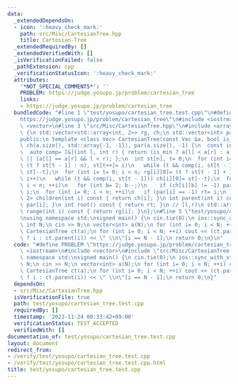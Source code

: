 ```yaml
---
data:
  _extendedDependsOn:
  - icon: ':heavy_check_mark:'
    path: src/Misc/CartesianTree.hpp
    title: Cartesian-Tree
  _extendedRequiredBy: []
  _extendedVerifiedWith: []
  _isVerificationFailed: false
  _pathExtension: cpp
  _verificationStatusIcon: ':heavy_check_mark:'
  attributes:
    '*NOT_SPECIAL_COMMENTS*': ''
    PROBLEM: https://judge.yosupo.jp/problem/cartesian_tree
    links:
    - https://judge.yosupo.jp/problem/cartesian_tree
  bundledCode: "#line 1 \"test/yosupo/cartesian_tree.test.cpp\"\n#define PROBLEM \"\
    https://judge.yosupo.jp/problem/cartesian_tree\"\n#include <iostream>\n#include\
    \ <vector>\n#line 3 \"src/Misc/CartesianTree.hpp\"\n#include <array>\nclass CartesianTree\
    \ {\n std::vector<std::array<int, 2>> rg, ch;\n std::vector<int> par;\n int rt;\n\
    public:\n template <class Vec> CartesianTree(const Vec &a, bool is_min= 1): rg(a.size()),\
    \ ch(a.size(), std::array{-1, -1}), par(a.size(), -1) {\n  const int n= a.size();\n\
    \  auto comp= [&](int l, int r) { return (is_min ? a[l] < a[r] : a[l] > a[r])\
    \ || (a[l] == a[r] && l < r); };\n  int st[n], t= 0;\n  for (int i= n; i--; rg[i][1]=\
    \ (t ? st[t - 1] : n), st[t++]= i)\n   while (t && comp(i, st[t - 1])) ch[i][1]=\
    \ st[--t];\n  for (int i= t= 0; i < n; rg[i][0]= (t ? st[t - 1] + 1 : 0), st[t++]=\
    \ i++)\n   while (t && comp(i, st[t - 1])) ch[i][0]= st[--t];\n  for (int i= 0;\
    \ i < n; ++i)\n   for (int b= 2; b--;)\n    if (ch[i][b] != -1) par[ch[i][b]]=\
    \ i;\n  for (int i= 0; i < n; ++i)\n   if (par[i] == -1) rt= i;\n }\n std::array<int,\
    \ 2> children(int i) const { return ch[i]; }\n int parent(int i) const { return\
    \ par[i]; }\n int root() const { return rt; }\n // [l,r)\n std::array<int, 2>\
    \ range(int i) const { return rg[i]; }\n};\n#line 5 \"test/yosupo/cartesian_tree.test.cpp\"\
    \nusing namespace std;\nsigned main() {\n cin.tie(0);\n ios::sync_with_stdio(0);\n\
    \ int N;\n cin >> N;\n vector<int> a(N);\n for (int i= 0; i < N; ++i) cin >> a[i];\n\
    \ CartesianTree ct(a);\n for (int i= 0; i < N; ++i) cout << (ct.parent(i) == -1\
    \ ? i : ct.parent(i)) << \" \\n\"[i == N - 1];\n return 0;\n}\n"
  code: "#define PROBLEM \"https://judge.yosupo.jp/problem/cartesian_tree\"\n#include\
    \ <iostream>\n#include <vector>\n#include \"src/Misc/CartesianTree.hpp\"\nusing\
    \ namespace std;\nsigned main() {\n cin.tie(0);\n ios::sync_with_stdio(0);\n int\
    \ N;\n cin >> N;\n vector<int> a(N);\n for (int i= 0; i < N; ++i) cin >> a[i];\n\
    \ CartesianTree ct(a);\n for (int i= 0; i < N; ++i) cout << (ct.parent(i) == -1\
    \ ? i : ct.parent(i)) << \" \\n\"[i == N - 1];\n return 0;\n}"
  dependsOn:
  - src/Misc/CartesianTree.hpp
  isVerificationFile: true
  path: test/yosupo/cartesian_tree.test.cpp
  requiredBy: []
  timestamp: '2023-11-24 00:33:42+09:00'
  verificationStatus: TEST_ACCEPTED
  verifiedWith: []
documentation_of: test/yosupo/cartesian_tree.test.cpp
layout: document
redirect_from:
- /verify/test/yosupo/cartesian_tree.test.cpp
- /verify/test/yosupo/cartesian_tree.test.cpp.html
title: test/yosupo/cartesian_tree.test.cpp
---
```

